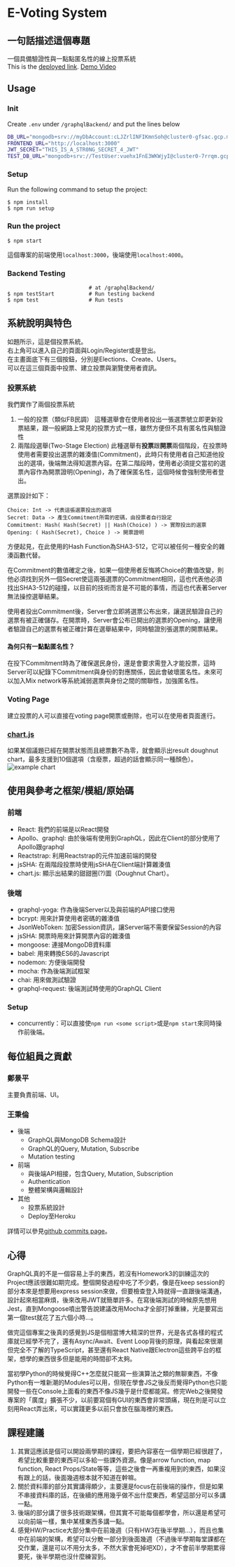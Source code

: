 # E-Voting System

## 一句話描述這個專題
一個具備驗證性與一點點匿名性的線上投票系統  
This is the [deployed link](https://e-voting-web-final.herokuapp.com).
[Demo Video](https://youtu.be/C88RrEIAiXk)

## Usage

### Init

Create `.env` under `/graphqlBackend/` and put the lines below
```bash
DB_URL="mongodb+srv://myDbAccount:cLJZrlINFIKmnSoh@cluster0-gfsac.gcp.mongodb.net/test?retryWrites=true&w=majority"
FRONTEND_URL="http://localhost:3000"
JWT_SECRET="THIS_IS_A_STR0NG_SECRET_4_JWT"
TEST_DB_URL="mongodb+srv://TestUser:vuehx1FnE3WKWjyI@cluster0-7rrqm.gcp.mongodb.net/test?retryWrites=true&w=majority"
```

### Setup
Run the following command to setup the project:  

```
$ npm install   
$ npm run setup  
```  

### Run the project

```
$ npm start
```

這個專案的前端使用`localhost:3000`，後端使用`localhost:4000`。

### Backend Testing

```
                          # at /graphqlBackend/
$ npm testStart           # Run testing backend
$ npm test                # Run tests
```

## 系統說明與特色
如題所示，這是個投票系統。  
右上角可以進入自己的頁面與Login/Register或是登出。  
在主畫面底下有三個按鈕，分別是Elections、Create、Users。  
可以在這三個頁面中投票、建立投票與瀏覽使用者資訊。

### 投票系統
我們實作了兩個投票系統
1. 一般的投票（類似FB民調）
    這種選舉會在使用者投出一張選票號立即更新投票結果，跟一般網路上常見的投票方式一樣，雖然方便但不具有匿名性與驗證性
2. 兩階段選舉(Two-Stage Election)
    此種選舉有**投票**跟**開票**兩個階段，在投票時使用者需要投出選票的雜湊值(Commitment)，此時只有使用者自己知道他投出的選項，後端無法得知選票內容。在第二階段時，使用者必須提交當初的選票內容作為開票證明(Opening)，為了確保匿名性，這個時候會強制使用者登出。

選票設計如下：
```
Choice: Int -> 代表這張選票投出的選項
Secret: Data -> 產生Commitment所需的密碼，由投票者自行設定
Commitment: Hash( Hash(Secret) || Hash(Choice) ) -> 實際投出的選票
Opening: ( Hash(Secret), Choice ) -> 開票證明
```
方便起見，在此使用的Hash Function為SHA3-512，它可以被任何一種安全的雜湊函數代替。

在Commitment的數值確定之後，如果一個使用者反悔將Choice的數值改變，則他必須找到另外一個Secret使這兩張選票的Commitment相同，這也代表他必須找出SHA3-512的碰撞，以目前的技術而言是不可能的事情，而這也代表著Server無法操控選舉結果。

使用者投出Commitment後，Server會立即將選票公布出來，讓選民驗證自己的選票有被正確儲存。在開票時，Server會公布已開出的選票的Opening，讓使用者驗證自己的選票有被正確計算在選舉結果中，同時驗證別張選票的開票結果。

#### 為何只有一點點匿名性？

在投下Commitment時為了確保選民身份，還是會要求需登入才能投票，這時Server可以紀錄下Commitment與身份的對應關係，因此會破壞匿名性。未來可以加入Mix network等系統減弱選票與身份之間的關聯性，加強匿名性。

### Voting Page
建立投票的人可以直接在voting page開票或刪除，也可以在使用者頁面進行。  

### [chart.js](https://github.com/jerairrest/react-chartjs-2)
如果某個議題已經在開票狀態而且總票數不為零，就會顯示出result doughnut chart，最多支援到10個選項（含廢票，超過的話會顯示同一種顏色）。  
![example chart](https://imgur.com/0NcjcjP.png)

## 使用與參考之框架/模組/原始碼

### 前端
- React: 我們的前端是以React開發
- Apollo、graphql: 由於後端有使用到GraphQL，因此在Client的部分使用了Apollo跟graphql
- Reactstrap: 利用Reactstrap的元件加速前端的開發
- jsSHA: 在兩階段投票時使用jsSHA在Client端計算雜湊值
- chart.js: 顯示出結果的甜甜圈(?)圖（Doughnut Chart）。

### 後端
- graphql-yoga: 作為後端Server以及與前端的API接口使用
- bcrypt: 用來計算使用者密碼的雜湊值
- JsonWebToken: 加密Session資訊，讓Server端不需要保留Session的內容
- jsSHA: 開票時用來計算開票內容的雜湊值
- mongoose: 連接MongoDB資料庫
- babel: 用來轉換ES6的Javascript
- nodemon: 方便後端開發
- mocha: 作為後端測試框架
- chai: 用來做測試驗證
- graphql-request: 後端測試時使用的GraphQL Client

### Setup
- concurrently：可以直接使`npm run <some script>`或是`npm start`來同時操作前後端。

## 每位組員之貢獻

### 鄭景平

主要負責前端、UI。  

### 王秉倫

- 後端
  - GraphQL與MongoDB Schema設計
  - GraphQL的Query, Mutation, Subscribe
  - Mutation testing
- 前端
  - 與後端API相接，包含Query, Mutation, Subscription
  - Authentication
  - 整體架構與邏輯設計
- 其他
  - 投票系統設計
  - Deploy至Heroku


詳情可以參見[github commits page](https://github.com/JP-Cheng/voteNTUSC/commits/master)。

## 心得

GraphQL真的不是一個容易上手的東西，若沒有Homework3的訓練這次的Project應該很難如期完成。整個開發過程中吃了不少虧，像是在keep session的部分本來是想要用express session來做，但要檢查登入時就得一直跟後端溝通，設計起來相當麻煩，後來改用JWT就簡單許多。在寫後端測試的時候原先想用Jest，直到Mongoose噴出警告說建議改用Mocha才全部打掉重練，光是要寫出第一個test就花了五六個小時...。

做完這個專案之後真的感覺到JS是個相當博大精深的世界，光是各式各樣的程式庫就已經學不完了，還有Async/Await、Event Loop背後的原理，與看起來很潮但完全不了解的TypeScript，甚至還有React Native跟Electron這些跨平台的框架，想學的東西很多但是能用的時間卻不太夠。

當初學Python的時候覺得C++怎麼就只能寫一些演算法之類的無聊東西，不像Python有一堆新潮的Modules可以用，但現在學會JS之後反而覺得Python也只能開發一些在Console上面看的東西不像JS幾乎是什麼都能寫。修完Web之後開發專案的「廣度」擴張不少，以前要寫個有GUI的東西會非常頭痛，現在則是可以立刻用React弄出來，可以實踐更多以前只會放在腦海裡的東西。

## 課程建議
1. 其實這應該是個可以開設兩學期的課程，要把內容塞在一個學期已經很趕了，希望比較重要的東西可以多給一些課外資源。像是arrow function, map function, React Props/State等等，這些之後會一再重複用到的東西，如果沒有跟上的話，後面幾週根本就不知道在幹嘛。  
2. 關於資料庫的部分其實講得頗少，主要還是focus在前後端的操作，但是如果不串接資料庫的話，在後續的應用幾乎做不出什麼東西，希望這部分可以多講一點。  
3. 後端的部分講了很多技術跟架構，但其實不可能每個都學會，所以還是希望可以向前端一樣，集中某樣東西多講一點。  
4. 感覺HW/Practice大部分集中在前幾週（只有HW3在後半學期...），而且也集中在前端的架構，希望可以分散一部分到後面幾週（不過後半學期每堂課都在交作業，還是可以不用分太多，不然大家會死掉吧XD），才不會前半學期累得要死，後半學期也沒什麼練習到。  

